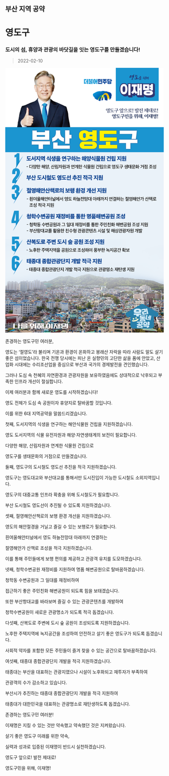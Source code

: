 ## 부산 지역 공약

# 영도구

### 도시의 섬, 휴양과 관광의 바닷길을 잇는 영도구를 만들겠습니다!
> 2022-02-10

![영도구 지역공약](./005_002_014.png)

존경하는 영도구민 여러분,

 

영도는 ‘절영도’라 불리며 기온과 환경이 온화하고 봉래산 자락을 따라 사람도 말도 살기 좋은 섬이었습니다. 한국 전쟁 당시에는 피난 온 실향민의 고단한 삶을 품에 안았고, 산업화 시대에는 수리조선업을 중심으로 부산과 국가의 경제발전을 견인했습니다.

 

그러나 도심 속 천혜의 자연환경과 관광자원을 보유하였음에도 상대적으로 낙후되고 부족한 인프라 개선이 절실합니다.


이제 여러분과 함께 새로운 영도를 시작하겠습니다! 

영도 전체가 도심 속 공원이자 휴양지로 탈바꿈할 것입니다.

이를 위한 6대 지역공약을 말씀드리겠습니다.

 

첫째, 도서지역의 식생을 연구하는 해안식물원 건립을 지원하겠습니다.

영도 도서지역의 식물 유전자원과 해양·자연생태계의 보전이 필요합니다. 

다양한 해양, 산림자원과 연계한 식물원 건립으로  

영도구를 생태문화의 거점으로 만들겠습니다. 

 

둘째, 영도구의 도시철도 영도선 추진을 적극 지원하겠습니다.

영도구는 영도대교와 부산대교를 통해서만 도시진입이 가능한 도시철도 소외지역입니다. 

영도구의 대중교통 인프라 확충을 위해 도시철도가 필요합니다. 

부산 도시철도 영도선이 추진될 수 있도록 지원하겠습니다. 

 

셋째, 절영해안산책로의 보행 환경 개선을 지원하겠습니다.

영도의 해안절경을 거닐고 즐길 수 있는 보행로가 필요합니다.  

흰여울해안터널에서 영도 하늘전망대 아래까지 연결하는 

절영해안가 산책로 조성을 적극 지원하겠습니다. 

이를 통해 주민들에게 보행 편의를 제공하고 관광객 유치를 도모하겠습니다. 

 

넷째, 청학수변공원 재정비를 지원하여 명품 해변공원으로 탈바꿈하겠습니다.

청학동 수변공원과 그 일대를 재정비하여 

접근하기 좋은 주민친화 해변공원이 되도록 힘을 보태겠습니다. 

또한 부산항대교를 바라보며 즐길 수 있는 관광콘텐츠를 개발하여  

청학수변공원이 새로운 관광명소가 되도록 적극 돕겠습니다. 

 

다섯째, 산복도로 주변에 도시 숲 공원이 조성되도록 지원하겠습니다.  

노후한 주택지역에 녹지공간을 조성하여 안전하고 살기 좋은 영도구가 되도록 돕겠습니다.

사회적 약자를 포함한 모든 주민들이 즐겨 찾을 수 있는 공간으로 탈바꿈하겠습니다. 

 

여섯째, 태종대 종합관광단지 개발을 적극 지원하겠습니다.

태종대는 부산을 대표하는 관광지였으나 시설이 노후화되고 재투자가 부족하여 

관광객의 수가 감소하고 있습니다.  

부산시가 추진하는 태종대 종합관광단지 개발을 적극 지원하여 

태종대가 대한민국을 대표하는 관광명소로 재탄생하도록 돕겠습니다. 

 

 

존경하는 영도구민 여러분!

 

이재명은 지킬 수 있는 것만 약속했고 약속했던 것은 지켜왔습니다.

살기 좋은 영도구 미래를 위한 약속,

실력과 성과로 입증된 이재명이 반드시 실천하겠습니다.

 

영도구 앞으로! 발전 제대로! 

영도구민을 위해, 이재명! 

						
